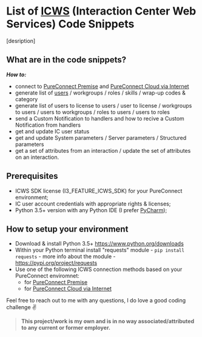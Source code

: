 # List of [ICWS](https://help.genesys.com/developer/cic/docs/icws/webhelp/conceptualcontent/welcome.htm) (Interaction Center Web Services) Code Snippets
[desription]

## What are in the code snippets?
***How to:***
- connect to [PureConnect Premise](Scripts/Connect%20to%20PureConnect%20Premise.py) and [PureConnect Cloud via Internet](Scripts/Connect%20to%20PureConnect%20Cloud%20via%20Internet.py)
- generate list of [users]() / workgroups / roles / skills / wrap-up codes & category
- generate list of users to license to users / user to license / workgroups to users / users to workgroups / roles to users / users to roles
- send a Custom Notification to handlers and how to recive a Custom Notification from handlers
- get and update IC user status
- get and update System parameters / Server parameters / Structured parameters
- get a set of attributes from an interaction / update the set of attributes on an interaction.

## Prerequisites
- ICWS SDK license (I3_FEATURE_ICWS_SDK) for your PureConnect environment;
- IC user account credentials with appropriate rights & licenses;
- Python 3.5+ version with any Python IDE (I prefer [PyCharm](https://www.jetbrains.com/pycharm/download/));

## How to setup your environment
- Download & install Python 3.5+ https://www.python.org/downloads
- Within your Python terminal install "requests" module - ```pip install requests``` - more info about the module - https://pypi.org/project/requests
- Use one of the following ICWS connection methods based on your PureConnect enviromnet:
  - for [PureConnect Premise](Scripts/Connect%20to%20PureConnect%20Premise.py)
  - for [PureConnect Cloud via Internet](Scripts/Connect%20to%20PureConnect%20Cloud%20via%20Internet.py) 

Feel free to reach out to me with any questions, I do love a good coding challenge :v:

> **This project/work is my own and is in no way associated/attributed to any current or former employer.**
